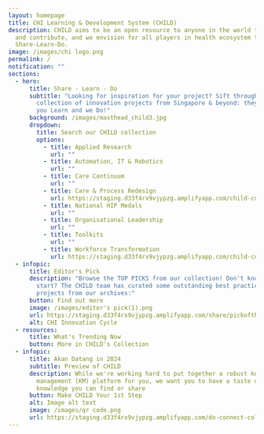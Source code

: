 ```yaml
---
layout: homepage
title: CHI Learning & Development System (CHILD)
description: CHILD aims to be an open resource to anyone in the world to access
  and contribute, and we envision for all players in health ecosystem to
  Share-Learn-Do.
image: /images/chi logo.png
permalink: /
notification: ""
sections:
  - hero:
      title: Share - Learn - Do
      subtitle: "Looking for inspiration for your project? Sift through our growing
        collection of innovation projects from Singapore & beyond: they Share,
        you Learn and we Do!"
      background: /images/masthead_child3.jpg
      dropdown:
        title: Search our CHILD collection
        options:
          - title: Applied Research
            url: ""
          - title: Automation, IT & Robotics
            url: ""
          - title: Care Continuum
            url: ""
          - title: Care & Process Redesign
            url: https://staging.d33f4rx9vjypzg.amplifyapp.com/child-collection/care-and-process-redesign/
          - title: National HIP Medals
            url: ""
          - title: Organisational Leadership
            url: ""
          - title: Toolkits
            url: ""
          - title: Workforce Transformation
            url: https://staging.d33f4rx9vjypzg.amplifyapp.com/child-collection/workforce-transformation/
  - infopic:
      title: Editor's Pick
      description: "Browse the TOP PICKS from our collection! Don't know where to
        start? The CHILD team has curated some outstanding best practice
        projects from our archives:"
      button: Find out more
      image: /images/editor's pick(1).png
      url: https://staging.d33f4rx9vjypzg.amplifyapp.com/share/pickofthemonth/
      alt: CHI Innovation Cycle
  - resources:
      title: What's Trending Now
      button: More in CHILD's Collection
  - infopic:
      title: Akan Datang in 2024
      subtitle: Preview of CHILD
      description: While we're working hard to put together a robust knowledge
        management (KM) platform for you, we want you to have a taste of the
        knowledge you can find or share
      button: Make CHILD Your 1st Step
      alt: Image alt text
      image: /images/qr code.png
      url: https://staging.d33f4rx9vjypzg.amplifyapp.com/do-connect-collaborate/
---
```

